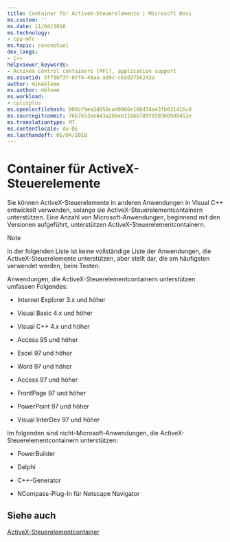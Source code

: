 ```yaml
---
title: Container für ActiveX-Steuerelemente | Microsoft Docs
ms.custom: ''
ms.date: 11/04/2016
ms.technology:
- cpp-mfc
ms.topic: conceptual
dev_langs:
- C++
helpviewer_keywords:
- ActiveX control containers [MFC], application support
ms.assetid: 5ff0bf37-07f4-49aa-ad9c-c63d3756243a
author: mikeblome
ms.author: mblome
ms.workload:
- cplusplus
ms.openlocfilehash: 008cf9ea24958cad0866e180d74a43fb031416c8
ms.sourcegitcommit: 76b7653ae443a2b8eb1186b789f8503609d6453e
ms.translationtype: MT
ms.contentlocale: de-DE
ms.lasthandoff: 05/04/2018
---
```

# <a name="containers-for-activex-controls"></a>Container für ActiveX-Steuerelemente
Sie können ActiveX-Steuerelemente in anderen Anwendungen in Visual C++ entwickelt verwenden, solange sie ActiveX-Steuerelementcontainern unterstützen. Eine Anzahl von Microsoft-Anwendungen, beginnend mit den Versionen aufgeführt, unterstützen ActiveX-Steuerelementcontainern.  
  
> [!NOTE]
>  In der folgenden Liste ist keine vollständige Liste der Anwendungen, die ActiveX-Steuerelemente unterstützen, aber stellt dar, die am häufigsten verwendet werden, beim Testen:  
  
 Anwendungen, die ActiveX-Steuerelementcontainern unterstützen umfassen Folgendes:  
  
-   Internet Explorer 3.x und höher  
  
-   Visual Basic 4.x und höher  
  
-   Visual C++ 4.x und höher  
  
-   Access 95 und höher  
  
-   Excel 97 und höher  
  
-   Word 97 und höher  
  
-   Access 97 und höher  
  
-   FrontPage 97 und höher  
  
-   PowerPoint 97 und höher  
  
-   Visual InterDev 97 und höher  
  
 Im folgenden sind nicht-Microsoft-Anwendungen, die ActiveX-Steuerelementcontainern unterstützen:  
  
-   PowerBuilder  
  
-   Delphi  
  
-   C++-Generator  
  
-   NCompass-Plug-In für Netscape Navigator  
  
## <a name="see-also"></a>Siehe auch  
 [ActiveX-Steuerelementcontainer](../mfc/activex-control-containers.md)

